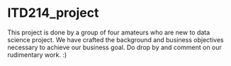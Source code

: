 # ITD214_project
This project is done by a group of four amateurs who are new to data science project. We have crafted the background and business objectives necessary to achieve our business goal. Do drop by and comment on our rudimentary work. :)
